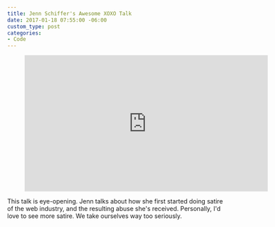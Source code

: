 ```yaml
---
title: Jenn Schiffer's Awesome XOXO Talk
date: 2017-01-18 07:55:00 -06:00
custom_type: post
categories:
- Code
---
```


<figure class="iframe-container">
<iframe width="560" height="315" src="https://www.youtube.com/embed/wewAC5X_CZ8" frameborder="0" allowfullscreen></iframe>
</figure>

This talk is eye-opening. Jenn talks about how she first started doing satire of the web industry, and the resulting abuse she's received. Personally, I'd love to see more satire. We take ourselves way too seriously.
